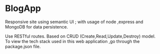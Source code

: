 # BlogApp
Responsive site using semantic UI ; with usage of node ,express and MongoDB for data persistence.

Use RESTful routes.
Based on CRUD (Create,Read,Update,Destroy) model.
To view the tech stack used in this web application ,go through the package.json file.
